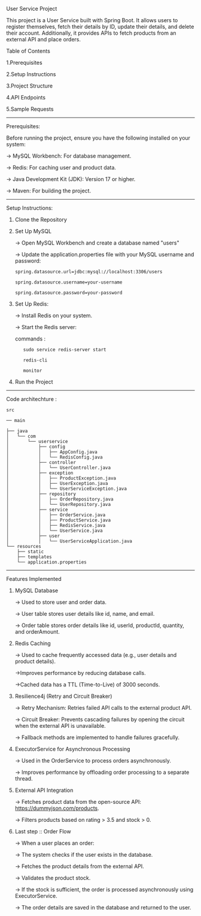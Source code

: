 User Service Project

This project is a User Service built with Spring Boot. It allows users to register themselves, fetch their details by ID, update their details, and delete their account. Additionally, it provides APIs to fetch products from an external API and place orders.

Table of Contents

1.Prerequisites

2.Setup Instructions

3.Project Structure

4.API Endpoints

5.Sample Requests

------------------------------------------------------------------------------------------------------------------------------------------------------------------

Prerequisites:

Before running the project, ensure you have the following installed on your system:

-> MySQL Workbench: For database management.

-> Redis: For caching user and product data.

-> Java Development Kit (JDK): Version 17 or higher.

-> Maven: For building the project.

------------------------------------------------------------------------------------------------------------------------------------------------------------------
Setup Instructions:

1. Clone the Repository

2. Set Up MySQL

   -> Open MySQL Workbench and create a database named "users"

   -> Update the application.properties file with your MySQL username and password:

       spring.datasource.url=jdbc:mysql://localhost:3306/users

       spring.datasource.username=your-username

       spring.datasource.password=your-password

3. Set Up Redis:

   -> Install Redis on your system.

   -> Start the Redis server:

   commands : 

          sudo service redis-server start

          redis-cli

          monitor

4. Run the Project

-----------------------------------------------------------------------------------------------------------------------------------------------------------------------------------------------------------------

Code architechture :


    src

    ── main

    ├── java
    │   └── com
    │       └── userservice
    │           ├── config
    │           │   ├── AppConfig.java
    │           │   └── RedisConfig.java
    │           ├── controller
    │           │   └── UserController.java
    │           ├── exception
    │           │   ├── ProductException.java
    │           │   ├── UserException.java
    │           │   └── UserServiceException.java
    │           ├── repository
    │           │   ├── OrderRepository.java
    │           │   └── UserRepository.java
    │           ├── service
    │           │   ├── OrderService.java
    │           │   ├── ProductService.java
    │           │   ├── RedisService.java
    │           │   └── UserService.java
    │           ├── user
    │           │   └── UserServiceApplication.java
    └── resources
        ├── static
        ├── templates
        └── application.properties

------------------------------------------------------------------------------------------------------------------------------------------------------------------

Features Implemented

1. MySQL Database
   
   -> Used to store user and order data.

   -> User table stores user details like id, name, and email.

   -> Order table stores order details like id, userId, productId, quantity, and orderAmount.

3. Redis Caching
 
   -> Used to cache frequently accessed data (e.g., user details and product details).

   ->Improves performance by reducing database calls.

   ->Cached data has a TTL (Time-to-Live) of 3000 seconds.


3. Resilience4j (Retry and Circuit Breaker)
   
   -> Retry Mechanism: Retries failed API calls to the external product API.


   -> Circuit Breaker: Prevents cascading failures by opening the circuit when the external API is unavailable.


   -> Fallback methods are implemented to handle failures gracefully.


4. ExecutorService for Asynchronous Processing

   -> Used in the OrderService to process orders asynchronously.


   -> Improves performance by offloading order processing to a separate thread.


5. External API Integration
   
   -> Fetches product data from the open-source API: https://dummyjson.com/products.


   -> Filters products based on rating > 3.5 and stock > 0.


6. Last step :: Order Flow
   
   -> When a user places an order:


    -> The system checks if the user exists in the database.


   -> Fetches the product details from the external API.


   -> Validates the product stock.


   -> If the stock is sufficient, the order is processed asynchronously using ExecutorService.


    -> The order details are saved in the database and returned to the user.

